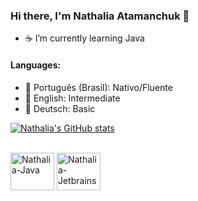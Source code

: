 ### Hi there, I'm Nathalia Atamanchuk 👋

- ☕ I’m currently learning Java 

#### Languages:
- 🌱 Português (Brasil): Nativo/Fluente
- 🌱 English: Intermediate
- 🌱 Deutsch: Basic

[![Nathalia's GitHub stats](https://github-readme-stats.vercel.app/api?username=nathaliaatamanchuk&theme=midnight-purple&show_icons=true)](https://github.com/nathaliaatamanchuk/github-readme-stats)

<div style= "display: inline_block"><br>
  <img align="center" alt="Nathalia-Java" height="60" width="70" src="https://cdn.jsdelivr.net/gh/devicons/devicon/icons/java/java-original.svg">
  <img align="center" alt="Nathalia-Jetbrains" height="60" width="70" src="https://cdn.jsdelivr.net/gh/devicons/devicon/icons/jetbrains/jetbrains-original.svg">
</div>


